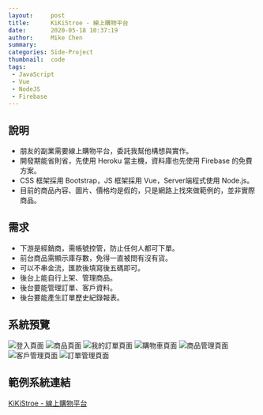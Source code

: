 ```yaml
---
layout:     post
title:      KiKiStroe - 線上購物平台
date:       2020-05-18 10:37:19
author:     Mike Chen
summary:    
categories: Side-Project
thumbnail:  code
tags:
 - JavaScript
 - Vue
 - NodeJS
 - Firebase
---
```



## 說明
* 朋友的副業需要線上購物平台，委託我幫他構想與實作。
* 開發期能省則省，先使用 Heroku 當主機，資料庫也先使用 Firebase 的免費方案。
* CSS 框架採用 Bootstrap，JS 框架採用 Vue，Server端程式使用 Node.js。
* 目前的商品內容、圖片、價格均是假的，只是網路上找來做範例的，並非實際商品。

## 需求
* 下游是經銷商，需帳號控管，防止任何人都可下單。
* 前台商品需顯示庫存數，免得一直被問有沒有貨。
* 可以不串金流，匯款後填寫後五碼即可。
* 後台上能自行上架、管理商品。
* 後台要能管理訂單、客戶資料。
* 後台要能產生訂單歷史紀錄報表。


## 系統預覽
![登入頁面](https://i.imgur.com/phUk3o4.png)
![商品頁面](https://i.imgur.com/3ZdhMhR.png)
![我的訂單頁面](https://i.imgur.com/BW0H2TE.png)
![購物車頁面](https://i.imgur.com/aWKQKFU.png)
![商品管理頁面](https://i.imgur.com/i6sBlIp.png)
![客戶管理頁面](https://i.imgur.com/kkmwHvk.png)
![訂單管理頁面](https://i.imgur.com/LYWnDs5.png)


## 範例系統連結
[KiKiStroe - 線上購物平台](https://kikistore-2020.herokuapp.com/)